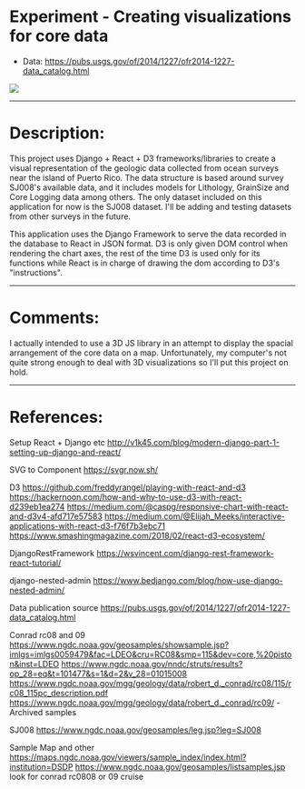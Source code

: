 # Experiment - Creating visualizations for core data
- Data: https://pubs.usgs.gov/of/2014/1227/ofr2014-1227-data_catalog.html

<img src=https://i.imgur.com/Z5yUGAn.png>

---
# Description:
This project uses Django + React + D3 frameworks/libraries to create a visual representation of the geologic data collected from ocean surveys near the island of Puerto Rico.  The data structure is based around survey SJ008's available data, and it includes models for Lithology, GrainSize and Core Logging data among others.  The only dataset included on this application for now is the SJ008 dataset.  I'll be adding and testing datasets from other surveys in the future.  

This application uses the Django Framework to serve the data recorded in the database to React in JSON format.  D3 is only given DOM control when rendering the chart axes, the rest of the time D3 is used only for its functions while React is in charge of drawing the dom according to D3's "instructions".

---

# Comments:
I actually intended to use a 3D JS library in an attempt to display the spacial arrangement of the core data on a map.  Unfortunately, my computer's not quite strong enough to deal with 3D visualizations so I'll put this project on hold.

---
# References:

Setup React + Django etc
http://v1k45.com/blog/modern-django-part-1-setting-up-django-and-react/

SVG to Component
https://svgr.now.sh/

D3
https://github.com/freddyrangel/playing-with-react-and-d3
https://hackernoon.com/how-and-why-to-use-d3-with-react-d239eb1ea274
https://medium.com/@caspg/responsive-chart-with-react-and-d3v4-afd717e57583
https://medium.com/@Elijah_Meeks/interactive-applications-with-react-d3-f76f7b3ebc71
https://www.smashingmagazine.com/2018/02/react-d3-ecosystem/

DjangoRestFramework
https://wsvincent.com/django-rest-framework-react-tutorial/

django-nested-admin
https://www.bedjango.com/blog/how-use-django-nested-admin/

Data publication source
https://pubs.usgs.gov/of/2014/1227/ofr2014-1227-data_catalog.html

Conrad rc08 and 09
https://www.ngdc.noaa.gov/geosamples/showsample.jsp?imlgs=imlgs0059479&fac=LDEO&cru=RC08&smp=115&dev=core,%20piston&inst=LDEO
https://www.ngdc.noaa.gov/nndc/struts/results?op_28=eq&t=101477&s=1&d=2&v_28=01015008
https://www.ngdc.noaa.gov/mgg/geology/data/robert_d._conrad/rc08/115/rc08_115pc_description.pdf
https://www.ngdc.noaa.gov/mgg/geology/data/robert_d._conrad/rc09/ - Archived samples

SJ008
https://www.ngdc.noaa.gov/geosamples/leg.jsp?leg=SJ008

Sample Map and other
https://maps.ngdc.noaa.gov/viewers/sample_index/index.html?institution=DSDP
https://www.ngdc.noaa.gov/geosamples/listsamples.jsp look for conrad rc0808 or 09 cruise